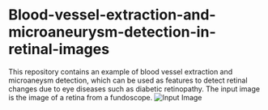 # Blood-vessel-extraction-and-microaneurysm-detection-in-retinal-images
This repository contains an example of blood vessel extraction and microaneysm detection, which can be used as features to detect retinal changes due to eye diseases such as diabetic retinopathy. The input image is the image of a retina from a fundoscope. 
![Input Image](original_img)
